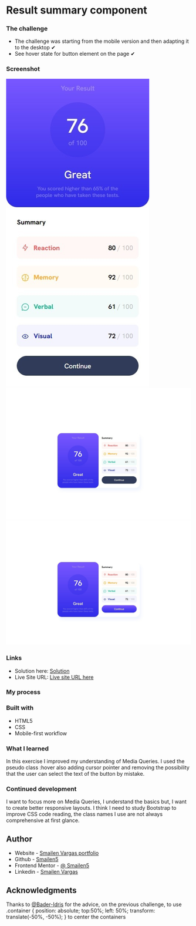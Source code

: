 # Result summary component

### The challenge

- The challenge was starting from the mobile version and then adapting it to the desktop ✔
- See hover state for button element on the page ✔

### Screenshot

![capture smartphone version](./screenshot/result-summary-mobile-version.jpeg)
![capture desktop version](./screenshot/result-summary-web-version.jpeg)
![capture desktop version button active](./screenshot/result-summary-web-version-active-button.jpeg)

### Links

- Solution here: [Solution](https://github.com/Smailen5/Frontend-Mentor-Challenge/tree/main/results-summary-component-main-main)
- Live Site URL: [Live site URL here](https://smailen5.github.io/Frontend-Mentor-Challenge/results-summary-component-main-main/)

### My process

### Built with

- HTML5
- CSS
- Mobile-first workflow

### What I learned

In this exercise I improved my understanding of Media Queries. I used the pseudo class :hover also adding cursor pointer and removing the possibility that the user can select the text of the button by mistake.

### Continued development

I want to focus more on Media Queries, I understand the basics but, I want to create better responsive layouts. I think I need to study Bootstrap to improve CSS code reading, the class names I use are not always comprehensive at first glance.

## Author

- Website - [Smailen Vargas portfolio](https://smailenvargas.com/)
- Github - [Smailen5](https://github.com/Smailen5)
- Frontend Mentor - [@ Smailen5](https://www.frontendmentor.io/profile/Smailen5)
- Linkedin - [Smailen Vargas](https://www.linkedin.com/in/smailen-vargas/)

## Acknowledgments

Thanks to [@Bader-Idris](https://www.frontendmentor.io/profile/Bader-Idris) for the advice, on the previous challenge, to use
   .container {
  position: absolute;
  top:50%;
  left: 50%;
  transform: translate(-50%, -50%);
}
to center the containers

